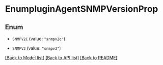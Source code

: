 # EnumpluginAgentSNMPVersionProp

## Enum


* `SNMPV2C` (value: `"snmpv2c"`)

* `SNMPV3` (value: `"snmpv3"`)


[[Back to Model list]](../README.md#documentation-for-models) [[Back to API list]](../README.md#documentation-for-api-endpoints) [[Back to README]](../README.md)


